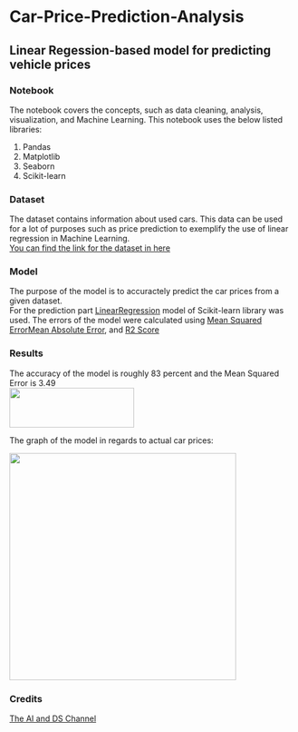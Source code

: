 # Car-Price-Prediction-Analysis
## Linear Regession-based model for predicting vehicle prices
### Notebook
The notebook covers the concepts, such as data cleaning, analysis, visualization, and Machine Learning. 
This notebook uses the below listed libraries:
1. Pandas
2. Matplotlib
3. Seaborn
4. Scikit-learn
### Dataset
The dataset contains information about used cars. This data can be used for a lot of purposes such as price prediction to exemplify the use of linear regression in Machine Learning. <br />
[You can find the link for the dataset in here](https://www.kaggle.com/datasets/nehalbirla/vehicle-dataset-from-cardekho)

### Model
The purpose of the model is to accuractely predict the car prices from a given dataset. <br>
For the prediction part [LinearRegression](https://scikit-learn.org/stable/modules/generated/sklearn.linear_model.LinearRegression.html) model of Scikit-learn library was used. The errors of the model were calculated using [Mean Squared Error](https://scikit-learn.org/stable/modules/generated/sklearn.metrics.mean_squared_error.html)[Mean Absolute Error](https://scikit-learn.org/stable/modules/generated/sklearn.metrics.mean_absolute_error.html#sklearn.metrics.mean_absolute_error), and [R2 Score](https://scikit-learn.org/stable/modules/generated/sklearn.metrics.r2_score.html#sklearn.metrics.r2_score)

### Results
The accuracy of the model is roughly 83 percent and the Mean Squared Error is 3.49 <br>
<img src="https://user-images.githubusercontent.com/87927314/210312022-ae06d780-30f6-4a4c-a1a5-7bc6fd187c0d.png" width="220" height="70">

The graph of the model in regards to actual car prices:

<img src="https://user-images.githubusercontent.com/87927314/210313067-77dc690a-25a4-4618-9257-5b26ed6c3a58.png" width="400" heigh="400">

### Credits
[The AI and DS Channel](https://www.youtube.com/@TheAIDSChannel)
